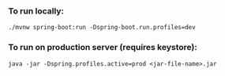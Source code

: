 ### To run locally:

`./mvnw spring-boot:run -Dspring-boot.run.profiles=dev`

### To run on production server (requires keystore):

`java -jar -Dspring.profiles.active=prod <jar-file-name>.jar`
